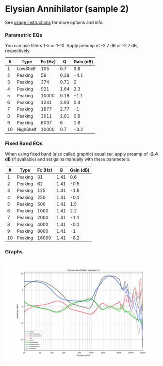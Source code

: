 # Elysian Annihilator (sample 2)
See [usage instructions](https://github.com/jaakkopasanen/AutoEq#usage) for more options and info.

### Parametric EQs
You can use filters 1-5 or 1-10. Apply preamp of -2.7 dB or -2.7 dB, respectively.

|   # | Type      |   Fc (Hz) |    Q |   Gain (dB) |
|-----|-----------|-----------|------|-------------|
|   1 | LowShelf  |       105 | 0.7  |         3.8 |
|   2 | Peaking   |        59 | 0.28 |        -4.1 |
|   3 | Peaking   |       374 | 0.71 |         2   |
|   4 | Peaking   |       921 | 1.64 |         2.3 |
|   5 | Peaking   |     10000 | 0.18 |        -1.1 |
|   6 | Peaking   |      1241 | 3.93 |         0.4 |
|   7 | Peaking   |      1877 | 2.77 |        -1   |
|   8 | Peaking   |      3011 | 2.81 |         0.9 |
|   9 | Peaking   |      6037 | 6    |         1.6 |
|  10 | HighShelf |     10000 | 0.7  |        -3.2 |

### Fixed Band EQs
When using fixed band (also called graphic) equalizer, apply preamp of **-2.4 dB** (if available) and set gains manually with these parameters.

|   # | Type    |   Fc (Hz) |    Q |   Gain (dB) |
|-----|---------|-----------|------|-------------|
|   1 | Peaking |        31 | 1.41 |         0.6 |
|   2 | Peaking |        62 | 1.41 |        -0.5 |
|   3 | Peaking |       125 | 1.41 |        -1.8 |
|   4 | Peaking |       250 | 1.41 |        -0.1 |
|   5 | Peaking |       500 | 1.41 |         1.5 |
|   6 | Peaking |      1000 | 1.41 |         2.2 |
|   7 | Peaking |      2000 | 1.41 |        -1.1 |
|   8 | Peaking |      4000 | 1.41 |        -0.1 |
|   9 | Peaking |      8000 | 1.41 |        -1   |
|  10 | Peaking |     16000 | 1.41 |        -8.2 |

### Graphs
![](./Elysian%20Annihilator%20(sample%202).png)
